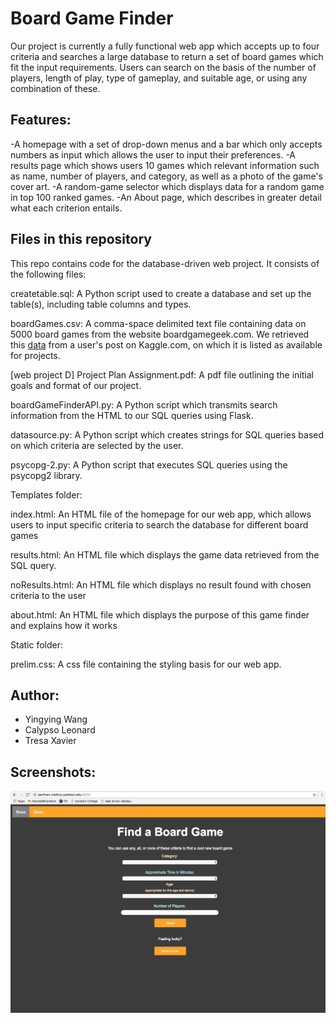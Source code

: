 # Board Game Finder

Our project is currently a fully functional web app which accepts up to four criteria and searches a large database to 
return a set of board games which fit the input requirements. Users can search on the basis of the number of players, length
of play, type of gameplay, and suitable age, or using any combination of these.

## Features:
-A homepage with a set of drop-down menus and a bar which only accepts numbers as input which allows the user
to input their preferences.
-A results page which shows users 10 games which relevant information such as name, number of players, and category,
as well as a photo of the game's cover art.
-A random-game selector which displays data for a random game in top 100 ranked games.
-An About page, which describes in greater detail what each criterion entails.

## Files in this repository
This repo contains code for the database-driven web project. It consists of the following files:

createtable.sql: A Python script used to create a database and set up the table(s), including table columns and types.

boardGames.csv: A comma-space delimited text file containing data on 5000 board games from the website boardgamegeek.com. We retrieved this [data](https://www.kaggle.com/mrpantherson/board-game-data) from a user's post on Kaggle.com, on which it is listed as available for projects. 

[web project D] Project Plan Assignment.pdf: A pdf file outlining the initial goals and format of our project.

boardGameFinderAPI.py: A Python script which transmits search information from the HTML to our SQL queries using Flask.

datasource.py: A Python script which creates strings for SQL queries based on which criteria are selected by the user.

psycopg-2.py: A Python script that executes SQL queries using the psycopg2 library.


Templates folder:

index.html: An HTML file of the homepage for our web app, which allows users to input specific criteria to search the 
database for different board games

results.html: An HTML file which displays the game data retrieved from the SQL query.

noResults.html: An HTML file which displays no result found with chosen criteria to the user 

about.html: An HTML file which displays the purpose of this game finder and explains how it works


Static folder:

prelim.css: A css file containing the styling basis for our web app.

## Author:
* Yingying Wang
* Calypso Leonard
* Tresa Xavier

## Screenshots:
![alt text](screenshots/home.png "home")
